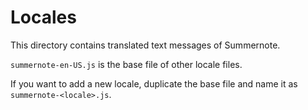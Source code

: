 Locales
=======

This directory contains translated text messages of Summernote.

`summernote-en-US.js` is the base file of other locale files.

If you want to add a new locale, duplicate the base file and name it as `summernote-<locale>.js`.
